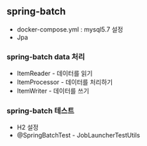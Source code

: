 ## spring-batch

* docker-compose.yml : mysql5.7 설정
* Jpa


### spring-batch data 처리 

* ItemReader - 데이터를 읽기
* ItemProcessor - 데이터를 처리하기
* ItemWriter - 데이터를 쓰기

### spring-batch 테스트

* H2 설정
* @SpringBatchTest - JobLauncherTestUtils
